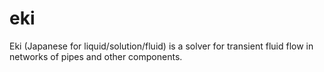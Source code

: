 # eki
Eki (Japanese for liquid/solution/fluid) is a solver for transient fluid flow in networks of pipes and other components.  
